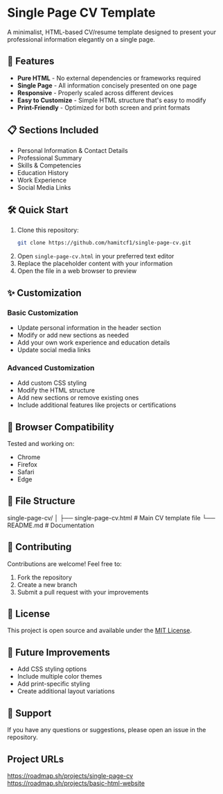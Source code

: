 # Single Page CV Template

A minimalist, HTML-based CV/resume template designed to present your professional information elegantly on a single page.

## 🚀 Features

- **Pure HTML** - No external dependencies or frameworks required
- **Single Page** - All information concisely presented on one page
- **Responsive** - Properly scaled across different devices
- **Easy to Customize** - Simple HTML structure that's easy to modify
- **Print-Friendly** - Optimized for both screen and print formats

## 📋 Sections Included

- Personal Information & Contact Details
- Professional Summary
- Skills & Competencies
- Education History
- Work Experience
- Social Media Links

## 🛠️ Quick Start

1. Clone this repository:
   ```bash
   git clone https://github.com/hamitcf1/single-page-cv.git
   ```
2. Open `single-page-cv.html` in your preferred text editor
3. Replace the placeholder content with your information
4. Open the file in a web browser to preview

## ✨ Customization

### Basic Customization
- Update personal information in the header section
- Modify or add new sections as needed
- Add your own work experience and education details
- Update social media links

### Advanced Customization
- Add custom CSS styling
- Modify the HTML structure
- Add new sections or remove existing ones
- Include additional features like projects or certifications

## 📱 Browser Compatibility

Tested and working on:
- Chrome
- Firefox
- Safari
- Edge

## 📄 File Structure
single-page-cv/
│
├── single-page-cv.html # Main CV template file
└── README.md # Documentation

## 🤝 Contributing

Contributions are welcome! Feel free to:
1. Fork the repository
2. Create a new branch
3. Submit a pull request with your improvements

## 📝 License

This project is open source and available under the [MIT License](LICENSE).

## 🎯 Future Improvements

- Add CSS styling options
- Include multiple color themes
- Add print-specific styling
- Create additional layout variations

## 📧 Support

If you have any questions or suggestions, please open an issue in the repository.

## Project URLs

https://roadmap.sh/projects/single-page-cv
https://roadmap.sh/projects/basic-html-website

